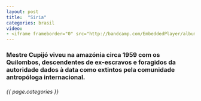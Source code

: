 ```yaml
---
layout: post
title:  "Siria"
categories: brasil
video: 
- <iframe frameborder="0" src="http://bandcamp.com/EmbeddedPlayer/album=4234132083/size=large/bgcol=ffffff/linkcol=0687f5/tracklist=false/track=1512046547/transparent=true/" seamless><a href="http://analogafrica.bandcamp.com/album/siria">Siriá by Mestre Cupijó e Seu Ritmo (The mythical sound of northern Brasil)</a></iframe>
---
```


###  Mestre Cupijó viveu na amazónia circa 1959 com os Quilombos, descendentes de ex-escravos e foragidos da autoridade dados à data como extintos pela comunidade antropóloga internacional.
###### {{ page.categories }}